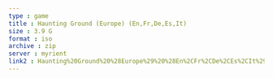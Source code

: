 ```yaml
---
type : game
title : Haunting Ground (Europe) (En,Fr,De,Es,It)
size : 3.9 G
format : iso
archive : zip
server : myrient
link2 : Haunting%20Ground%20%28Europe%29%20%28En%2CFr%2CDe%2CEs%2CIt%29
---
```

